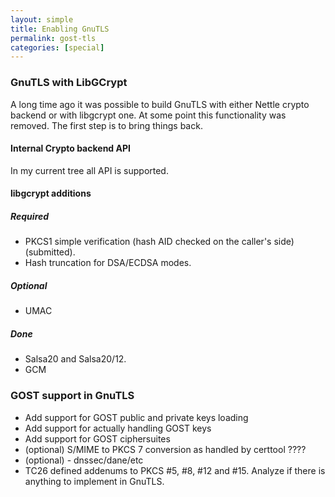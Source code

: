 ```yaml
---
layout: simple
title: Enabling GnuTLS 
permalink: gost-tls
categories: [special]
---
```


### GnuTLS with LibGCrypt

A long time ago it was possible to build GnuTLS with either Nettle crypto backend or with libgcrypt one. At some point this functionality was removed. The first step is to bring things back.

#### Internal Crypto backend API

In my current tree all API is supported.

#### libgcrypt additions

##### Required
* PKCS1 simple verification (hash AID checked on the caller's side) (submitted).
* Hash truncation for DSA/ECDSA modes.

##### Optional
* UMAC

##### Done
* Salsa20 and Salsa20/12.
* GCM

### GOST support in GnuTLS

* Add support for GOST public and private keys loading
* Add support for actually handling GOST keys
* Add support for GOST ciphersuites
* (optional) S/MIME to PKCS 7 conversion as handled by certtool ????
* (optional) - dnssec/dane/etc
* TC26 defined addenums to PKCS #5, #8, #12 and #15. Analyze if there is anything to implement in GnuTLS.
